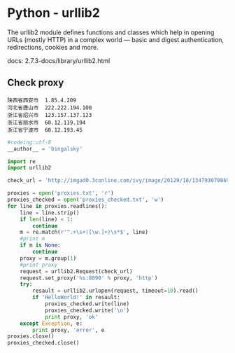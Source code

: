# Python - urllib2

The urllib2 module defines functions and classes which help in opening URLs (mostly HTTP) in a complex world — basic and digest authentication, redirections, cookies and more.

docs: 2.7.3-docs/library/urllib2.html

## Check proxy

```text
陕西省西安市	1.85.4.209
河北省唐山市	222.222.194.100
浙江省绍兴市	123.157.137.123
浙江省丽水市	60.12.119.194
浙江省宁波市	60.12.193.45
```

```python
#codeing:utf-8
__author__ = 'bingalsky'

import re
import urllib2

check_url = 'http://imgad0.3conline.com/ivy/image/20129/18/13479307086930.htm'#HelloWorld!

proxies = open('proxies.txt', 'r')
proxies_checked = open('proxies_checked.txt', 'w')
for line in proxies.readlines():
    line = line.strip()
    if len(line) < 1:
        continue
    m = re.match(r'^.+\s+([\w.]+)\s*$', line)
    #print m
    if m is None:
        continue
    proxy = m.group(1)
    #print proxy
    request = urllib2.Request(check_url)
    request.set_proxy('%s:8090' % proxy, 'http')
    try:
        resault = urllib2.urlopen(request, timeout=10).read()
        if 'HelloWorld!' in resault:
            proxies_checked.write(line)
            proxies_checked.write('\n')
            print proxy, 'ok'
    except Exception, e:
        print proxy, 'error', e
proxies.close()
proxies_checked.close()
```
